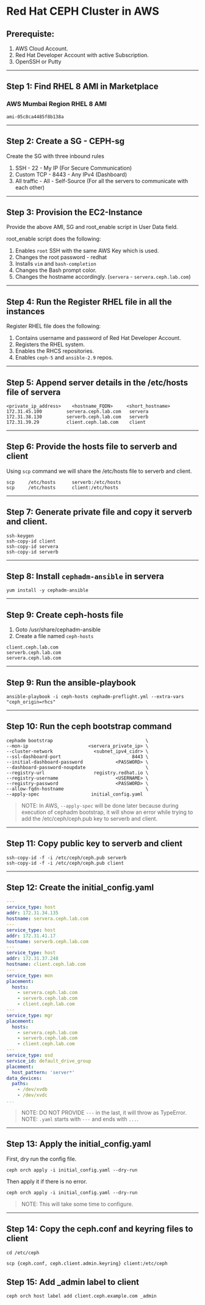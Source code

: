 # Red Hat CEPH Cluster in AWS

## Prerequiste:

1. AWS Cloud Account.
2. Red Hat Developer Account with active Subscription.
3. OpenSSH or Putty
---

## Step 1: Find RHEL 8 AMI in Marketplace

### AWS Mumbai Region RHEL 8 AMI

```
ami-05c8ca4485f8b138a
```
---

## Step 2: Create a SG - CEPH-sg

Create the SG with three inbound rules
1. SSH         -   22 - My IP (For Secure Communication)
2. Custom TCP  - 8443 - Any IPv4 (Dashboard)
3. All traffic -  All - Self-Source (For all the servers to communicate with each other)
---

## Step 3: Provision the EC2-Instance

Provide the above AMI, SG and root_enable script in User Data field.

root_enable script does the following:
1. Enables `root` SSH with the same AWS Key which is used.
2. Changes the root password - redhat
3. Installs `vim` and `bash-completion`
4. Changes the Bash prompt color.
5. Changes the hostname accordingly. (`servera` - `servera.ceph.lab.com`)
---

## Step 4: Run the Register RHEL file in all the instances

Register RHEL file does the following:
1. Contains username and password of Red Hat Developer Account.
2. Registers the RHEL system.
3. Enables the RHCS repositories.
4. Enables `ceph-5` and `ansible-2.9` repos.
---

## Step 5: Append server details in the /etc/hosts file of servera 

```text
<private_ip_address>	<hostname_FQDN> 	<short_hostname>
172.31.45.100         servera.ceph.lab.com   servera
172.31.38.130         serverb.ceph.lab.com   serverb
172.31.39.29          client.ceph.lab.com    client
```
---

## Step 6: Provide the hosts file to serverb and client

Using `scp` command we will share the /etc/hosts file to serverb and client.

```code
scp 	/etc/hosts		serverb:/etc/hosts
scp 	/etc/hosts		client:/etc/hosts
```
---

## Step 7: Generate private file and copy it serverb and client.

```code
ssh-keygen
ssh-copy-id client
ssh-copy-id servera
ssh-copy-id serverb
```
---


## Step 8: Install `cephadm-ansible` in servera

```code
yum install -y cephadm-ansible
```
---

## Step 9: Create ceph-hosts file

1. Goto /usr/share/cephadm-ansible
2. Create a file named `ceph-hosts`

```code
client.ceph.lab.com
serverb.ceph.lab.com
servera.ceph.lab.com
```
---

## Step 9: Run the ansible-playbook

```code
ansible-playbook -i ceph-hosts cephadm-preflight.yml --extra-vars "ceph_origin=rhcs"
```
---

## Step 10: Run the ceph bootstrap command

```code
cephadm bootstrap                                  \
--mon-ip                      <servera_private_ip> \
--cluster-network 	            <subnet_ipv4_cidr> \
--ssl-dashboard-port                          8443 \
--initial-dashboard-password            <PASSWORD> \
--dashboard-password-noupdate                      \
--registry-url                  registry.redhat.io \
--registry-username                     <USERNAME> \
--registry-password                     <PASSWORD> \
--allow-fqdn-hostname                              \
--apply-spec                   initial_config.yaml
```

> NOTE: In AWS, `--apply-spec` will be done later because during execution of cephadm bootstrap, it will show an error while trying to add the /etc/ceph/ceph.pub key to serverb and client.
---

## Step 11: Copy public key to serverb and client

```code
ssh-copy-id -f -i /etc/ceph/ceph.pub serverb
ssh-copy-id -f -i /etc/ceph/ceph.pub client
```
---

## Step 12: Create the initial_config.yaml

```yaml
---
service_type: host
addr: 172.31.34.135
hostname: servera.ceph.lab.com
---
service_type: host
addr: 172.31.41.17
hostname: serverb.ceph.lab.com
---
service_type: host
addr: 172.31.37.248
hostname: client.ceph.lab.com
---
service_type: mon
placement:
  hosts:
    - servera.ceph.lab.com
    - serverb.ceph.lab.com
    - client.ceph.lab.com
---
service_type: mgr
placement:
  hosts:
    - servera.ceph.lab.com
    - serverb.ceph.lab.com
    - client.ceph.lab.com
---
service_type: osd
service_id: default_drive_group
placement:
  host_pattern: 'server*'
data_devices:
  paths:
    - /dev/xvdb
    - /dev/xvdc
...
```

> NOTE: DO NOT PROVIDE `---` in the last, it will throw as TypeError.
> NOTE: `.yaml` starts with `---` and ends with `...`.
---

## Step 13: Apply the initial_config.yaml

First, dry run the config file.
```code
ceph orch apply -i initial_config.yaml --dry-run
```

Then apply it if there is no error.
```code
ceph orch apply -i initial_config.yaml --dry-run
```

> NOTE: This will take some time to configure. 
---

## Step 14: Copy the ceph.conf and keyring files to client

```code
cd /etc/ceph

scp {ceph.conf, ceph.client.admin.keyring} client:/etc/ceph
```

## Step 15: Add _admin label to client

```code
ceph orch host label add client.ceph.example.com _admin
```